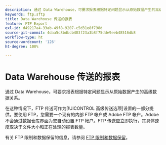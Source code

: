 ```yaml
---
description: 通过 Data Warehouse，可要求报表根据特定问题显示从原始数据产生的高级数据关系。
keywords: ftp;sftp
title: Data Warehouse 传送的报表
feature: FTP Export
exl-id: d49217a4-33ab-49f8-9207-c5d31e8f798d
source-git-commit: 4daa5c8bdbcb483f23a3b8f75dde9eeb48516db8
workflow-type: ht
source-wordcount: '126'
ht-degree: 100%

---
```


# Data Warehouse 传送的报表

通过 Data Warehouse，可要求报表根据特定问题显示从原始数据产生的高级数据关系。

在这种情况下，FTP 传送可作为[!UICONTROL 高级传送选项]设置的一部分提供。要使用 FTP，您需要一个现有的内部 FTP 帐户或 Adobe FTP 帐户。Adobe 不会通过数据仓库界面为您自动设置 FTP 帐户。FTP 传送应立即执行，其具体速度取决于文件大小和正在处理的报表数量。

有关 FTP 限制和数据保留的信息，请参阅 [FTP 限制和数据保留](/help/export/ftp-and-sftp/ftp-limits.md)。
